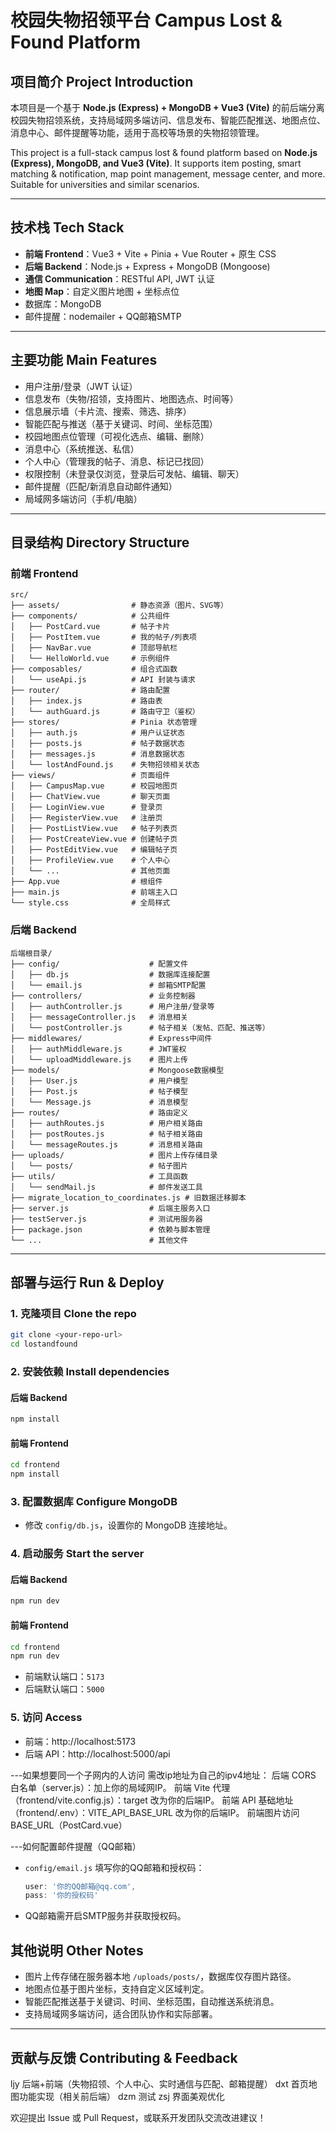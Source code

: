 # 校园失物招领平台 Campus Lost & Found Platform

## 项目简介 Project Introduction

本项目是一个基于 **Node.js (Express) + MongoDB + Vue3 (Vite)** 的前后端分离校园失物招领系统，支持局域网多端访问、信息发布、智能匹配推送、地图点位、消息中心、邮件提醒等功能，适用于高校等场景的失物招领管理。

This project is a full-stack campus lost & found platform based on **Node.js (Express), MongoDB, and Vue3 (Vite)**. It supports item posting, smart matching & notification, map point management, message center, and more. Suitable for universities and similar scenarios.

---

## 技术栈 Tech Stack

- **前端 Frontend**：Vue3 + Vite + Pinia + Vue Router + 原生 CSS
- **后端 Backend**：Node.js + Express + MongoDB (Mongoose)
- **通信 Communication**：RESTful API, JWT 认证
- **地图 Map**：自定义图片地图 + 坐标点位
- 数据库：MongoDB
- 邮件提醒：nodemailer + QQ邮箱SMTP
---

## 主要功能 Main Features

- 用户注册/登录（JWT 认证）
- 信息发布（失物/招领，支持图片、地图选点、时间等）
- 信息展示墙（卡片流、搜索、筛选、排序）
- 智能匹配与推送（基于关键词、时间、坐标范围）
- 校园地图点位管理（可视化选点、编辑、删除）
- 消息中心（系统推送、私信）
- 个人中心（管理我的帖子、消息、标记已找回）
- 权限控制（未登录仅浏览，登录后可发帖、编辑、聊天）
- 邮件提醒（匹配/新消息自动邮件通知）
- 局域网多端访问（手机/电脑）
---

## 目录结构 Directory Structure

### 前端 Frontend

```
src/
├── assets/                # 静态资源（图片、SVG等）
├── components/            # 公共组件
│   ├── PostCard.vue       # 帖子卡片
│   ├── PostItem.vue       # 我的帖子/列表项
│   ├── NavBar.vue         # 顶部导航栏
│   └── HelloWorld.vue     # 示例组件
├── composables/           # 组合式函数
│   └── useApi.js          # API 封装与请求
├── router/                # 路由配置
│   ├── index.js           # 路由表
│   └── authGuard.js       # 路由守卫（鉴权）
├── stores/                # Pinia 状态管理
│   ├── auth.js            # 用户认证状态
│   ├── posts.js           # 帖子数据状态
│   ├── messages.js        # 消息数据状态
│   └── lostAndFound.js    # 失物招领相关状态
├── views/                 # 页面组件
│   ├── CampusMap.vue      # 校园地图页
│   ├── ChatView.vue       # 聊天页面
│   ├── LoginView.vue      # 登录页
│   ├── RegisterView.vue   # 注册页
│   ├── PostListView.vue   # 帖子列表页
│   ├── PostCreateView.vue # 创建帖子页
│   ├── PostEditView.vue   # 编辑帖子页
│   ├── ProfileView.vue    # 个人中心
│   └── ...                # 其他页面
├── App.vue                # 根组件
├── main.js                # 前端主入口
└── style.css              # 全局样式
```

### 后端 Backend

```
后端根目录/
├── config/                    # 配置文件
│   ├── db.js                  # 数据库连接配置
│   └── email.js               # 邮箱SMTP配置
├── controllers/               # 业务控制器
│   ├── authController.js      # 用户注册/登录等
│   ├── messageController.js   # 消息相关
│   └── postController.js      # 帖子相关（发帖、匹配、推送等）
├── middlewares/               # Express中间件
│   ├── authMiddleware.js      # JWT鉴权
│   └── uploadMiddleware.js    # 图片上传
├── models/                    # Mongoose数据模型
│   ├── User.js                # 用户模型
│   ├── Post.js                # 帖子模型
│   └── Message.js             # 消息模型
├── routes/                    # 路由定义
│   ├── authRoutes.js          # 用户相关路由
│   ├── postRoutes.js          # 帖子相关路由
│   └── messageRoutes.js       # 消息相关路由
├── uploads/                   # 图片上传存储目录
│   └── posts/                 # 帖子图片
├── utils/                     # 工具函数
│   └── sendMail.js            # 邮件发送工具
├── migrate_location_to_coordinates.js # 旧数据迁移脚本
├── server.js                  # 后端主服务入口
├── testServer.js              # 测试用服务器
├── package.json               # 依赖与脚本管理
└── ...                        # 其他文件
```

---

## 部署与运行 Run & Deploy

### 1. 克隆项目 Clone the repo

```bash
git clone <your-repo-url>
cd lostandfound
```

### 2. 安装依赖 Install dependencies

#### 后端 Backend

```bash
npm install
```

#### 前端 Frontend

```bash
cd frontend
npm install
```

### 3. 配置数据库 Configure MongoDB

- 修改 `config/db.js`，设置你的 MongoDB 连接地址。

### 4. 启动服务 Start the server

#### 后端 Backend

```bash
npm run dev
```

#### 前端 Frontend

```bash
cd frontend
npm run dev
```

- 前端默认端口：`5173`
- 后端默认端口：`5000`

### 5. 访问 Access

- 前端：http://localhost:5173
- 后端 API：http://localhost:5000/api

---如果想要同一个子网内的人访问 需改ip地址为自己的ipv4地址：
后端 CORS 白名单（server.js）：加上你的局域网IP。
前端 Vite 代理（frontend/vite.config.js）：target 改为你的后端IP。
前端 API 基础地址（frontend/.env）：VITE_API_BASE_URL 改为你的后端IP。
前端图片访问 BASE_URL（PostCard.vue）

---如何配置邮件提醒（QQ邮箱）
- `config/email.js` 填写你的QQ邮箱和授权码：
  ```js
  user: '你的QQ邮箱@qq.com',
  pass: '你的授权码'
  ```
- QQ邮箱需开启SMTP服务并获取授权码。

## 其他说明 Other Notes

- 图片上传存储在服务器本地 `/uploads/posts/`，数据库仅存图片路径。
- 地图点位基于图片坐标，支持自定义区域判定。
- 智能匹配推送基于关键词、时间、坐标范围，自动推送系统消息。
- 支持局域网多端访问，适合团队协作和实际部署。

---

## 贡献与反馈 Contributing & Feedback
ljy 后端+前端（失物招领、个人中心、实时通信与匹配、邮箱提醒） dxt 首页地图功能实现（相关前后端） dzm 测试 zsj 界面美观优化 

欢迎提出 Issue 或 Pull Request，或联系开发团队交流改进建议！
